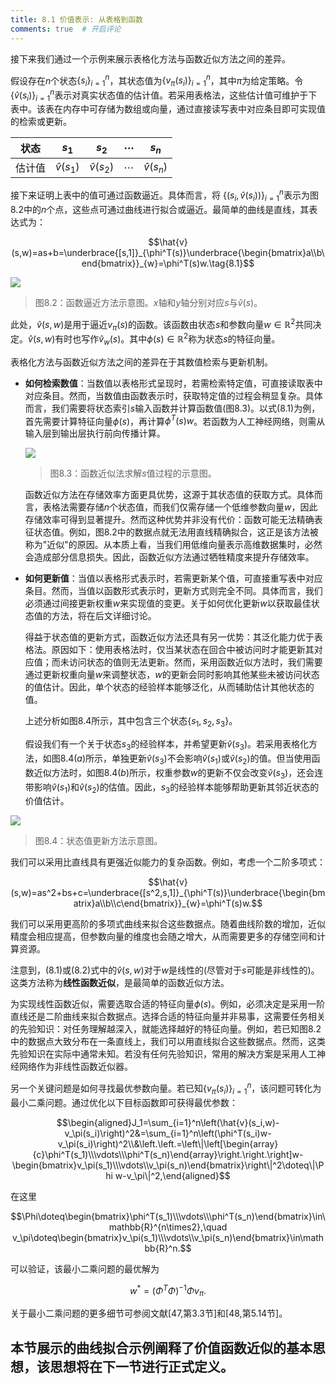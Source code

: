 ```yaml
---
title: 8.1 价值表示: 从表格到函数
comments: true  # 开启评论
---
```

接下来我们通过一个示例来展示表格化方法与函数近似方法之间的差异。

假设存在$n$个状态$\{s_i\}_{i=1}^n$，其状态值为$\{v_\pi(s_i)\}_{i=1}^n$，其中$\pi$为给定策略。令$\{\hat{v}(s_i)\}_{i=1}^n$表示对真实状态值的估计值。若采用表格法，这些估计值可维护于下表中。该表在内存中可存储为数组或向量，通过直接读写表中对应条目即可实现值的检索或更新。

| 状态         | $s_1$        | $s_2$        | $\cdots$ | $s_n$        |
|---------------|-----------|-----------|-----|-----------|
| 估计值 | $\hat{v}(s_1)$    | $\hat{v}(s_2)$    | $\cdots$ | $\hat{v}(s_n)$    |

接下来证明上表中的值可通过函数逼近。具体而言，将 $\{(s_i, \hat{v}(s_i))\}_{i=1}^n$表示为图$8.2$中的$n$个点，这些点可通过曲线进行拟合或逼近。最简单的曲线是直线，其表达式为：

$$\hat{v}(s,w)=as+b=\underbrace{[s,1]}_{\phi^T(s)}\underbrace{\begin{bmatrix}a\\b\end{bmatrix}}_{w}=\phi^T(s)w.\tag{8.1}$$

 ![](../img/08/1.png)

 > 图$8.2$：函数逼近方法示意图。$x$轴和$y$轴分别对应$s$与$\hat{v}(s)$。

此处，$\hat{v}(s, w)$是用于逼近$v_\pi(s)$的函数。该函数由状态$s$和参数向量$w \in \mathbb{R}^2$共同决定。$\hat{v}(s, w)$有时也写作$\hat{v}_w(s)$。其中$\phi(s) \in \mathbb{R}^2$称为状态$s$的特征向量。

表格化方法与函数近似方法之间的差异在于其数值检索与更新机制。

- **如何检索数值**：当数值以表格形式呈现时，若需检索特定值，可直接读取表中对应条目。然而，当数值由函数表示时，获取特定值的过程会稍显复杂。具体而言，我们需要将状态索引$s$输入函数并计算函数值(图$8.3$)。以式$(8.1)$为例，首先需要计算特征向量$\phi(s)$，再计算$\phi^T(s)w$。若函数为人工神经网络，则需从输入层到输出层执行前向传播计算。

     ![](../img/08/2.png)
     >图$8.3$：函数近似法求解$s$值过程的示意图。

    函数近似方法在存储效率方面更具优势，这源于其状态值的获取方式。具体而言，表格法需要存储$n$个状态值，而我们仅需存储一个低维参数向量$w$，因此存储效率可得到显著提升。然而这种优势并非没有代价：函数可能无法精确表征状态值。例如，图$8.2$中的数据点就无法用直线精确拟合，这正是该方法被称为"近似"的原因。从本质上看，当我们用低维向量表示高维数据集时，必然会造成部分信息损失。因此，函数近似方法通过牺牲精度来提升存储效率。

- **如何更新值**：当值以表格形式表示时，若需更新某个值，可直接重写表中对应条目。然而，当值以函数形式表示时，更新方式则完全不同。具体而言，我们必须通过间接更新权重$w$来实现值的变更。关于如何优化更新$w$以获取最佳状态值的方法，将在后文详细讨论。

    得益于状态值的更新方式，函数近似方法还具有另一优势：其泛化能力优于表格法。原因如下：使用表格法时，仅当某状态在回合中被访问时才能更新其对应值；而未访问状态的值则无法更新。然而，采用函数近似方法时，我们需要通过更新权重向量$w$来调整状态，$w$的更新会同时影响其他某些未被访问状态的值估计。因此，单个状态的经验样本能够泛化，从而辅助估计其他状态的值。

    上述分析如图$8.4$所示，其中包含三个状态$\{s_1, s_2, s_3\}$。

    假设我们有一个关于状态$s_3$的经验样本，并希望更新$\hat{v}(s_3)$。若采用表格化方法，如图$8.4(a)$所示，单独更新$\hat{v}(s_3)$不会影响$\hat{v}(s_1)$或$\hat{v}(s_2)$的值。但当使用函数近似方法时，如图$8.4(b)$所示，权重参数$w$的更新不仅会改变$\hat{v}(s_3)$，还会连带影响$\hat{v}(s_1)$和$\hat{v}(s_2)$的估值。因此，$s_3$的经验样本能够帮助更新其邻近状态的价值估计。

 ![](../img/08/3.png)
 > 图$8.4$：状态值更新方法示意图。

我们可以采用比直线具有更强近似能力的复杂函数。例如，考虑一个二阶多项式：

$$\hat{v}(s,w)=as^2+bs+c=\underbrace{[s^2,s,1]}_{\phi^T(s)}\underbrace{\begin{bmatrix}a\\b\\c\end{bmatrix}}_{w}=\phi^T(s)w.$$

我们可以采用更高阶的多项式曲线来拟合这些数据点。随着曲线阶数的增加，近似精度会相应提高，但参数向量的维度也会随之增大，从而需要更多的存储空间和计算资源。

注意到，$(8.1)$或$(8.2)$式中的$\hat{v}(s, w)$对于$w$是线性的(尽管对于$s$可能是非线性的)。这类方法称为**线性函数近似**，是最简单的函数近似方法。

为实现线性函数近似，需要选取合适的特征向量$\phi(s)$。例如，必须决定是采用一阶直线还是二阶曲线来拟合数据点。选择合适的特征向量并非易事，这需要任务相关的先验知识：对任务理解越深入，就能选择越好的特征向量。例如，若已知图$8.2$中的数据点大致分布在一条直线上，我们可以用直线拟合这些数据点。然而，这类先验知识在实际中通常未知。若没有任何先验知识，常用的解决方案是采用人工神经网络作为非线性函数近似器。

另一个关键问题是如何寻找最优参数向量。若已知$\{v_\pi(s_i)\}_{i=1}^n$，该问题可转化为最小二乘问题。通过优化以下目标函数即可获得最优参数：

$$\begin{aligned}J_1=\sum_{i=1}^n\left(\hat{v}(s_i,w)-v_\pi(s_i)\right)^2&=\sum_{i=1}^n\left(\phi^T(s_i)w-v_\pi(s_i)\right)^2\\&\left.\left.=\left\|\left[\begin{array}{c}\phi^T(s_1)\\\vdots\\\phi^T(s_n)\end{array}\right.\right.\right]w-\begin{bmatrix}v_\pi(s_1)\\\vdots\\v_\pi(s_n)\end{bmatrix}\right\|^2\doteq\|\Phi w-v_\pi\|^2,\end{aligned}$$

在这里

$$\Phi\doteq\begin{bmatrix}\phi^T(s_1)\\\vdots\\\phi^T(s_n)\end{bmatrix}\in\mathbb{R}^{n\times2},\quad v_\pi\doteq\begin{bmatrix}v_\pi(s_1)\\\vdots\\v_\pi(s_n)\end{bmatrix}\in\mathbb{R}^n.$$

可以验证，该最小二乘问题的最优解为

$$w^*=(\Phi^T\Phi)^{-1}\Phi v_\pi.$$

关于最小二乘问题的更多细节可参阅文献[47,第3.3节]和[48,第5.14节]。

本节展示的曲线拟合示例阐释了价值函数近似的基本思想，该思想将在下一节进行正式定义。
---